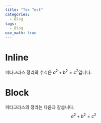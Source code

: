 ```yaml
---
title: "Tex Test"
categories:
  - Blog
tags:
  - Blog
use_math: true
---
```


# Inline
피타고라스 정리의 수식은 $a^2+b^2=c^2$입니다.

# Block
피타고라스의 정리는 다음과 같습니다.
$$
a^2+b^2=c^2
$$